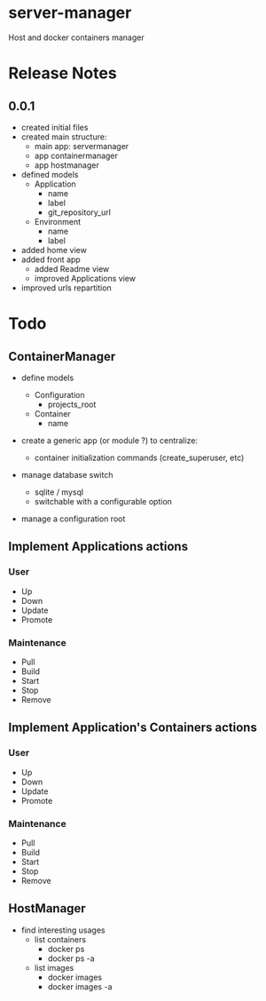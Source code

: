 # server-manager
Host and docker containers manager


# Release Notes
## 0.0.1
* created initial files
* created main structure:
  * main app: servermanager
  * app containermanager
  * app hostmanager
* defined models
  * Application
    * name
    * label
    * git_repository_url
  * Environment
    * name
    * label
* added home view
* added front app
  * added Readme view
  * improved Applications view
* improved urls repartition

# Todo

## ContainerManager
* define models
  * Configuration
    * projects_root
  * Container
    * name

* create a generic app (or module ?) to centralize:
  * container initialization commands (create_superuser, etc)

* manage database switch
  * sqlite / mysql
  * switchable with a configurable option

* manage a configuration root

## Implement Applications actions

### User
* Up
* Down
* Update
* Promote

### Maintenance
* Pull
* Build
* Start
* Stop
* Remove

## Implement Application's Containers actions

### User
* Up
* Down
* Update
* Promote

### Maintenance
* Pull
* Build
* Start
* Stop
* Remove

## HostManager
* find interesting usages
  * list containers
    * docker ps
    * docker ps -a
  * list images
    * docker images
    * docker images -a
    